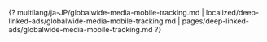 {? multilang/ja-JP/globalwide-media-mobile-tracking.md | localized/deep-linked-ads/globalwide-media-mobile-tracking.md | pages/deep-linked-ads/globalwide-media-mobile-tracking.md ?}
